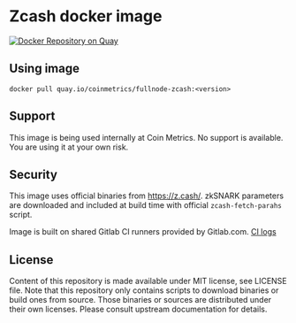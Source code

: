 # Zcash docker image

[![Docker Repository on Quay](https://quay.io/repository/coinmetrics/fullnode-zcash/status "Docker Repository on Quay")](https://quay.io/repository/coinmetrics/fullnode-zcash)

## Using image

```
docker pull quay.io/coinmetrics/fullnode-zcash:<version>
```

## Support

This image is being used internally at Coin Metrics. No support is available. You are using it at your own risk.

## Security

This image uses official binaries from https://z.cash/. zkSNARK parameters are downloaded and included at build time with official `zcash-fetch-parahs` script.

Image is built on shared Gitlab CI runners provided by Gitlab.com. [CI logs](https://gitlab.com/coinmetrics/fullnodes/zcash/pipelines)

## License

Content of this repository is made available under MIT license, see LICENSE file.
Note that this repository only contains scripts to download binaries or build ones from source.
Those binaries or sources are distributed under their own licenses.
Please consult upstream documentation for details.
